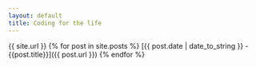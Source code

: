 ```yaml
---
layout: default
title: Coding for the life
---
```

{{ site.url }}
{% for post in site.posts %}
    [{{ post.date | date_to_string }} - {{post.title}}]({{ post.url }}) 
{% endfor %}
